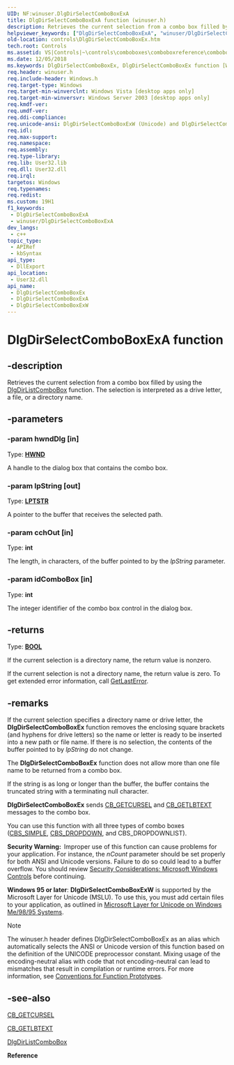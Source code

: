 ```yaml
---
UID: NF:winuser.DlgDirSelectComboBoxExA
title: DlgDirSelectComboBoxExA function (winuser.h)
description: Retrieves the current selection from a combo box filled by using the DlgDirListComboBox function. The selection is interpreted as a drive letter, a file, or a directory name. (ANSI)
helpviewer_keywords: ["DlgDirSelectComboBoxExA", "winuser/DlgDirSelectComboBoxExA"]
old-location: controls\DlgDirSelectComboBoxEx.htm
tech.root: Controls
ms.assetid: VS|Controls|~\controls\comboboxes\comboboxreference\comboboxfunctions\dlgdirselectcomboboxex.htm
ms.date: 12/05/2018
ms.keywords: DlgDirSelectComboBoxEx, DlgDirSelectComboBoxEx function [Windows Controls], DlgDirSelectComboBoxExA, DlgDirSelectComboBoxExW, _win32_DlgDirSelectComboBoxEx, _win32_DlgDirSelectComboBoxEx_cpp, controls.DlgDirSelectComboBoxEx, controls._win32_DlgDirSelectComboBoxEx, winuser/DlgDirSelectComboBoxEx, winuser/DlgDirSelectComboBoxExA, winuser/DlgDirSelectComboBoxExW
req.header: winuser.h
req.include-header: Windows.h
req.target-type: Windows
req.target-min-winverclnt: Windows Vista [desktop apps only]
req.target-min-winversvr: Windows Server 2003 [desktop apps only]
req.kmdf-ver: 
req.umdf-ver: 
req.ddi-compliance: 
req.unicode-ansi: DlgDirSelectComboBoxExW (Unicode) and DlgDirSelectComboBoxExA (ANSI)
req.idl: 
req.max-support: 
req.namespace: 
req.assembly: 
req.type-library: 
req.lib: User32.lib
req.dll: User32.dll
req.irql: 
targetos: Windows
req.typenames: 
req.redist: 
ms.custom: 19H1
f1_keywords:
 - DlgDirSelectComboBoxExA
 - winuser/DlgDirSelectComboBoxExA
dev_langs:
 - c++
topic_type:
 - APIRef
 - kbSyntax
api_type:
 - DllExport
api_location:
 - User32.dll
api_name:
 - DlgDirSelectComboBoxEx
 - DlgDirSelectComboBoxExA
 - DlgDirSelectComboBoxExW
---
```


# DlgDirSelectComboBoxExA function


## -description

Retrieves the current selection from a combo box filled by using the <a href="/windows/desktop/api/winuser/nf-winuser-dlgdirlistcomboboxa">DlgDirListComboBox</a> function. The selection is interpreted as a drive letter, a file, or a directory name.

## -parameters

### -param hwndDlg [in]

Type: <b><a href="/windows/desktop/WinProg/windows-data-types">HWND</a></b>

A handle to the dialog box that contains the combo box.

### -param lpString [out]

Type: <b><a href="/windows/desktop/WinProg/windows-data-types">LPTSTR</a></b>

A pointer to the buffer that receives the selected path.

### -param cchOut [in]

Type: <b>int</b>

The length, in characters, of the buffer pointed to by the <i>lpString</i> parameter.

### -param idComboBox [in]

Type: <b>int</b>

The integer identifier of the combo box control in the dialog box.

## -returns

Type: <b><a href="/windows/desktop/WinProg/windows-data-types">BOOL</a></b>

If the current selection is a directory name, the return value is nonzero.
                
                    

If the current selection is not a directory name, the return value is zero. To get extended error information, call <a href="/windows/desktop/api/errhandlingapi/nf-errhandlingapi-getlasterror">GetLastError</a>.

## -remarks

If the current selection specifies a directory name or drive letter, the <b>DlgDirSelectComboBoxEx</b> function removes the enclosing square brackets (and hyphens for drive letters) so the name or letter is ready to be inserted into a new path or file name. If there is no selection, the contents of the buffer pointed to by <i>lpString</i> do not change.

The <b>DlgDirSelectComboBoxEx</b> function does not allow more than one file name to be returned from a combo box. 

If the string is as long or longer than the buffer, the buffer contains the truncated string with a terminating null character.

<b>DlgDirSelectComboBoxEx</b> sends <a href="/windows/desktop/Controls/cb-getcursel">CB_GETCURSEL</a> and <a href="/windows/desktop/Controls/cb-getlbtext">CB_GETLBTEXT</a> messages to the combo box. 

You can use this function with all three types of combo boxes (<a href="/windows/desktop/Controls/combo-box-styles">CBS_SIMPLE</a>, <a href="/windows/desktop/Controls/combo-box-styles">CBS_DROPDOWN</a>, and CBS_DROPDOWNLIST). 

<b>Security Warning:  </b>Improper use of this function can cause problems for your application. For instance, the <i>nCount</i> parameter should be set properly for both ANSI and Unicode versions. Failure to do so could lead to a buffer overflow. You should review <a href="/windows/desktop/Controls/sec-comctls">Security Considerations: Microsoft Windows Controls</a> before continuing.

<b>Windows 95 or later</b>: <b>DlgDirSelectComboBoxExW</b> is supported by the Microsoft Layer for Unicode (MSLU). To use this, you must add certain files to your application, as outlined in <a href="/archive/msdn-magazine/2001/october/mslu-develop-unicode-applications-for-windows-9x-platforms-with-the-microsoft-layer-for-unicode">Microsoft Layer for Unicode on Windows Me/98/95 Systems</a>.



> [!NOTE]
> The winuser.h header defines DlgDirSelectComboBoxEx as an alias which automatically selects the ANSI or Unicode version of this function based on the definition of the UNICODE preprocessor constant. Mixing usage of the encoding-neutral alias with code that not encoding-neutral can lead to mismatches that result in compilation or runtime errors. For more information, see [Conventions for Function Prototypes](/windows/win32/intl/conventions-for-function-prototypes).

## -see-also

<a href="/windows/desktop/Controls/cb-getcursel">CB_GETCURSEL</a>



<a href="/windows/desktop/Controls/cb-getlbtext">CB_GETLBTEXT</a>



<a href="/windows/desktop/api/winuser/nf-winuser-dlgdirlistcomboboxa">DlgDirListComboBox</a>



<b>Reference</b>
